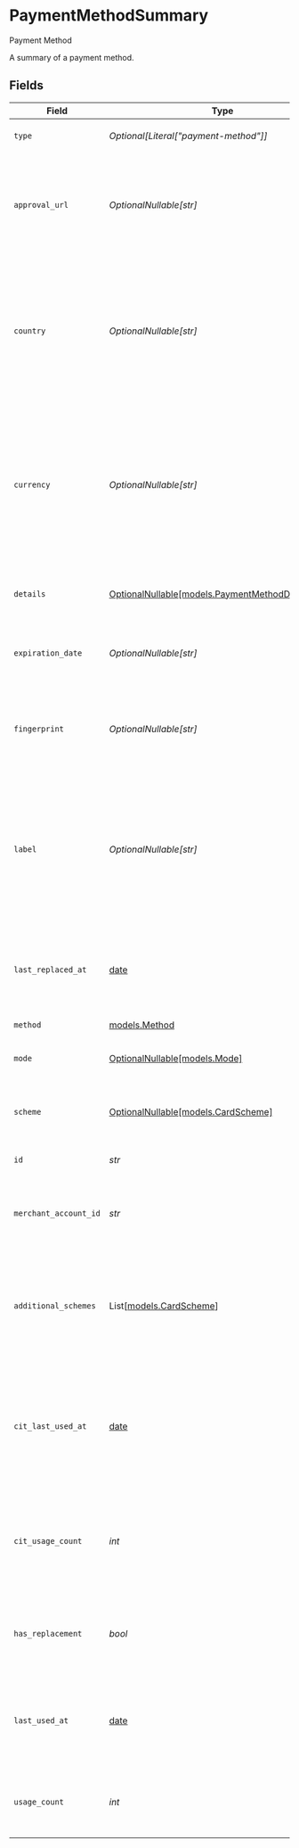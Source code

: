 # PaymentMethodSummary

Payment Method

A summary of a payment method.


## Fields

| Field                                                                                                                                                 | Type                                                                                                                                                  | Required                                                                                                                                              | Description                                                                                                                                           | Example                                                                                                                                               |
| ----------------------------------------------------------------------------------------------------------------------------------------------------- | ----------------------------------------------------------------------------------------------------------------------------------------------------- | ----------------------------------------------------------------------------------------------------------------------------------------------------- | ----------------------------------------------------------------------------------------------------------------------------------------------------- | ----------------------------------------------------------------------------------------------------------------------------------------------------- |
| `type`                                                                                                                                                | *Optional[Literal["payment-method"]]*                                                                                                                 | :heavy_minus_sign:                                                                                                                                    | Always `payment-method`.                                                                                                                              | payment-method                                                                                                                                        |
| `approval_url`                                                                                                                                        | *OptionalNullable[str]*                                                                                                                               | :heavy_minus_sign:                                                                                                                                    | The optional URL that the buyer needs to be redirected to to further authorize their payment.                                                         | https://gr4vy.app/redirect/12345                                                                                                                      |
| `country`                                                                                                                                             | *OptionalNullable[str]*                                                                                                                               | :heavy_minus_sign:                                                                                                                                    | The 2-letter ISO code of the country this payment method can be used for. If this value is null the payment method may be used in multiple countries. | US                                                                                                                                                    |
| `currency`                                                                                                                                            | *OptionalNullable[str]*                                                                                                                               | :heavy_minus_sign:                                                                                                                                    | The ISO-4217 currency code that this payment method can be used for. If this value is null the payment method may be used for multiple currencies.    | USD                                                                                                                                                   |
| `details`                                                                                                                                             | [OptionalNullable[models.PaymentMethodDetailsCard]](../models/paymentmethoddetailscard.md)                                                            | :heavy_minus_sign:                                                                                                                                    | Details for credit or debit card payment method.                                                                                                      |                                                                                                                                                       |
| `expiration_date`                                                                                                                                     | *OptionalNullable[str]*                                                                                                                               | :heavy_minus_sign:                                                                                                                                    | The expiration date for the payment method.                                                                                                           | 12/30                                                                                                                                                 |
| `fingerprint`                                                                                                                                         | *OptionalNullable[str]*                                                                                                                               | :heavy_minus_sign:                                                                                                                                    | The unique hash derived from the payment method identifier (e.g. card number).                                                                        | a50b85c200ee0795d6fd33a5c66f37a4564f554355c5b46a756aac485dd168a4                                                                                      |
| `label`                                                                                                                                               | *OptionalNullable[str]*                                                                                                                               | :heavy_minus_sign:                                                                                                                                    | A label for the card or the account. For a paypal payment method this is the user's email address. For a card it is the last 4 digits of the card.    | 1234                                                                                                                                                  |
| `last_replaced_at`                                                                                                                                    | [date](https://docs.python.org/3/library/datetime.html#date-objects)                                                                                  | :heavy_minus_sign:                                                                                                                                    | The date and time when this card was last replaced by the account updater.                                                                            | 2013-07-16T19:23:00.000+00:00                                                                                                                         |
| `method`                                                                                                                                              | [models.Method](../models/method.md)                                                                                                                  | :heavy_check_mark:                                                                                                                                    | N/A                                                                                                                                                   |                                                                                                                                                       |
| `mode`                                                                                                                                                | [OptionalNullable[models.Mode]](../models/mode.md)                                                                                                    | :heavy_minus_sign:                                                                                                                                    | The mode to use with this payment method.                                                                                                             | card                                                                                                                                                  |
| `scheme`                                                                                                                                              | [OptionalNullable[models.CardScheme]](../models/cardscheme.md)                                                                                        | :heavy_minus_sign:                                                                                                                                    | The scheme of the card. Only applies to card payments.                                                                                                | visa                                                                                                                                                  |
| `id`                                                                                                                                                  | *str*                                                                                                                                                 | :heavy_check_mark:                                                                                                                                    | The ID for the payment method.                                                                                                                        | ef9496d8-53a5-4aad-8ca2-00eb68334389                                                                                                                  |
| `merchant_account_id`                                                                                                                                 | *str*                                                                                                                                                 | :heavy_check_mark:                                                                                                                                    | The ID of the merchant account this buyer belongs to.                                                                                                 | default                                                                                                                                               |
| `additional_schemes`                                                                                                                                  | List[[models.CardScheme](../models/cardscheme.md)]                                                                                                    | :heavy_minus_sign:                                                                                                                                    | Additional schemes of the card besides the primary scheme. Only applies to card payment methods.                                                      | [<br/>"eftpos-australia"<br/>]                                                                                                                        |
| `cit_last_used_at`                                                                                                                                    | [date](https://docs.python.org/3/library/datetime.html#date-objects)                                                                                  | :heavy_minus_sign:                                                                                                                                    | The timestamp when this payment method was last used in a transaction for client initiated transactions.                                              | 2013-07-16T19:23:00.000+00:00                                                                                                                         |
| `cit_usage_count`                                                                                                                                     | *int*                                                                                                                                                 | :heavy_check_mark:                                                                                                                                    | The number of times this payment method has been used in transactions for client initiated transactions.                                              | 50                                                                                                                                                    |
| `has_replacement`                                                                                                                                     | *bool*                                                                                                                                                | :heavy_check_mark:                                                                                                                                    | Whether this card has a pending replacement that hasn't been applied yet.                                                                             | false                                                                                                                                                 |
| `last_used_at`                                                                                                                                        | [date](https://docs.python.org/3/library/datetime.html#date-objects)                                                                                  | :heavy_minus_sign:                                                                                                                                    | The timestamp when this payment method was last used in a transaction.                                                                                | 2013-07-16T19:23:00.000+00:00                                                                                                                         |
| `usage_count`                                                                                                                                         | *int*                                                                                                                                                 | :heavy_check_mark:                                                                                                                                    | The number of times this payment method has been used in transactions.                                                                                | 100                                                                                                                                                   |